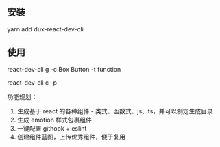 ## 安装

yarn add dux-react-dev-cli

## 使用

react-dev-cli g -c Box Button -t function

react-dev-cli c -p

功能规划：

1. 生成基于 react 的各种组件 - 类式、函数式、js、ts，并可以制定生成目录
2. 生成 emotion 样式包裹组件
3. 一键配置 githook + eslint
4. 创建组件蓝图，上传优秀组件，便于复用
